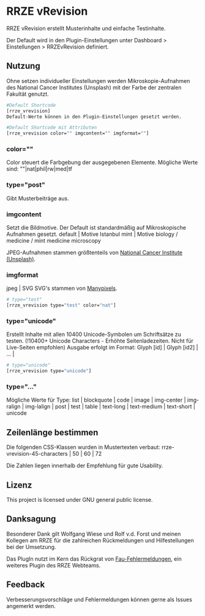 # RRZE vRevision

RRZE vRevision erstellt Musterinhalte und einfache Testinhalte.

Der Default wird in den Plugin-Einstellungen unter Dashboard > Einstellungen > RRZEvRevision definiert.

## Nutzung

Ohne setzen individueller Einstellungen werden Mikroskopie-Aufnahmen des National Cancer Institutes (Unsplash) mit der Farbe der zentralen Fakultät genutzt.

```bash
#Default Shortcode
[rrze_vrevision]
Default-Werte können in den Plugin-Einstellungen gesetzt werden.
```
```bash
#Default Shortcode mit Attributen
[rrze_vrevision color="" imgcontent="" imgformat=""]
```
### color=""
Color steuert die Farbgebung der ausgegebenen Elemente.
Mögliche Werte sind: ""|nat|phil|rw|med|tf
### type="post"
Gibt Musterbeiträge aus.
### imgcontent
Setzt die Bildmotive. Der Default ist standardmäßig auf Mikroskopische Aufnahmen gesetzt.
default | Motive Istanbul
mint | Motive biology / medicine / mint
medicine
microscopy

JPEG-Aufnahmen stammen größtenteils von [National Cancer Institute (Unsplash)](https://unsplash.com/@nci).
### imgformat
jpeg | SVG
SVG's stammen von [Manypixels](https://manypixels.co).

```bash
# type="test"
[rrze_vrevision type="test" color="nat"]
```

### type="unicode"

Erstellt Inhalte mit allen 10400 Unicode-Symbolen um Schriftsätze zu testen. (!10400+ Unicode Characters - Erhöhte Seitenladezeiten. Nicht für Live-Seiten empfohlen) Ausgabe erfolgt im Format: Glyph [id] | Glyph [id2] | ... | 

```bash
# type="unicode"
[rrze_vrevision type="unicode"]
```

### type="..."

Mögliche Werte für Type: list | blockquote | code | image | img-center | img-ralign | img-lalign | post | test | table | text-long | text-medium | text-short | unicode

## Zeilenlänge bestimmen

Die folgenden CSS-Klassen wurden in Mustertexten verbaut:
rrze-vrevision-45-characters | 50 | 60 | 72

Die Zahlen liegen innerhalb der Empfehlung für gute Usability.

## Lizenz

This project is licensed under GNU general public license.

## Danksagung

Besonderer Dank gilt Wolfgang Wiese und Rolf v.d. Forst und meinen Kollegen am RRZE für die zahlreichen Rückmeldungen und Hilfestellungen bei der Umsetzung.

Das PlugIn nutzt im Kern das Rückgrat von [Fau-Fehlermeldungen](https://github.com/RRZE-Webteam/FAU-Fehlermeldungen), ein weiteres Plugin des RRZE Webteams.

## Feedback

Verbesserungsvorschläge und Fehlermeldungen können gerne als Issues angemerkt werden.